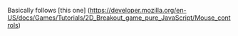 Basically follows [this one]
(https://developer.mozilla.org/en-US/docs/Games/Tutorials/2D_Breakout_game_pure_JavaScript/Mouse_controls)
